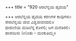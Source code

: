 +++
title = "920 ಆರಲೆನ್ನಯ ಹೃದಯ"

+++
ಆರಲೆನ್ನಯ ಹೃದಯ ಕರಣಗಳ ಕಾವುಗಳು।  
ಸೇರಲೆನ್ನಯ ಜೀವ ವಿಶ್ವಜೀವನದಲಿ॥  
ಧಾರುಣಿಯ ಮಡಿಲೆನ್ನ ಕೊಳಲಿ; ಜಗ ಮರೆತಿರಲಿ।  
ಹಾರಯಿಸು ನೀನಿಂತು - ಮಂಕುತಿಮ್ಮ॥  
